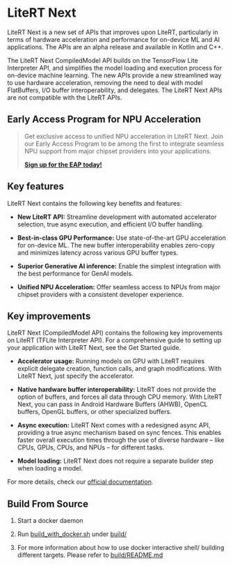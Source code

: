 # LiteRT Next

LiteRT Next is a new set of APIs that improves upon LiteRT, particularly in
terms of hardware acceleration and performance for on-device ML and AI
applications. The APIs are an alpha release and available in Kotlin and C++.

The LiteRT Next CompiledModel API builds on the TensorFlow Lite Interpreter
API, and simplifies the model loading and execution process for on-device
machine learning. The new APIs provide a new streamlined way to use hardware
acceleration, removing the need to deal with model FlatBuffers, I/O buffer
interoperability, and delegates. The LiteRT Next APIs are not compatible with
the LiteRT APIs.

## Early Access Program for NPU Acceleration

> Get exclusive access to unified NPU acceleration in LiteRT Next. Join our Early Access Program to be among the first to integrate seamless NPU support from major chipset providers into your applications.
>
> [**Sign up for the EAP today!**](https://forms.gle/CoH4jpLwxiEYvDvF6)

## Key features

LiteRT Next contains the following key benefits and features:

-   **New LiteRT API:** Streamline development with automated accelerator
    selection, true async execution, and efficient I/O buffer handling.

-   **Best-in-class GPU Performance:** Use state-of-the-art GPU acceleration for
    on-device ML. The new buffer interoperability enables zero-copy and
    minimizes latency across various GPU buffer types.

-   **Superior Generative AI inference:** Enable the simplest integration with
    the best performance for GenAI models.

-   **Unified NPU Acceleration:** Offer seamless access to NPUs from major
    chipset providers with a consistent developer experience.

## Key improvements

LiteRT Next (CompiledModel API) contains the following key improvements on
LiteRT (TFLite Interpreter API). For a comprehensive guide to setting up your
application with LiteRT Next, see the Get Started guide.

-   **Accelerator usage:** Running models on GPU with LiteRT requires explicit
    delegate creation, function calls, and graph modifications. With LiteRT
    Next, just specify the accelerator.
-   **Native hardware buffer interoperability:** LiteRT does not provide the
    option of buffers, and forces all data through CPU memory. With LiteRT Next,
    you can pass in Android Hardware Buffers (AHWB), OpenCL buffers, OpenGL
    buffers, or other specialized buffers.

-   **Async execution:** LiteRT Next comes with a redesigned async API,
    providing a true async mechanism based on sync fences. This enables faster
    overall execution times through the use of diverse hardware – like CPUs,
    GPUs, CPUs, and NPUs – for different tasks.

-   **Model loading:** LiteRT Next does not require a separate builder step when
    loading a model.

For more details, check our
[official documentation](https://ai.google.dev/edge/litert/next/overview).

## Build From Source

1.  Start a docker daemon

2.  Run [build_with_docker.sh](./build/build_with_docker.sh) under
    [build/](./build)

3.  For more information about how to use docker interactive shell/ building
    different targets. Please refer to [build/README.md](./build/README.md)
